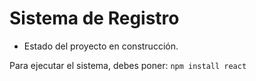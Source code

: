 <h1>Sistema de Registro</h1>

- Estado del proyecto en construcción.

Para ejecutar el sistema, debes poner:
```npm install react```
